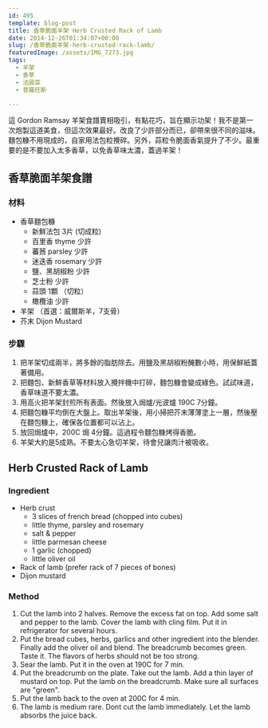 ```yaml
---
id: 495
template: blog-post
title: 香草脆面羊架 Herb Crusted Rack of Lamb
date: 2014-12-26T01:34:07+00:00
slug: /香草脆面羊架-herb-crusted-rack-lamb/
featuredImage: /assets/IMG_7273.jpg
tags:
  - 羊架
  - 香草
  - 法國菜
  - 普羅旺斯

---
```

這 Gordon Ramsay 羊架食譜賣相吸引，有點花巧，旨在顯示功架！我不是第一次炮製這道美食，但這次效果最好。改良了少許部分而已，卻帶來很不同的滋味。麵包糠不用現成的，自家用法包粒攪碎。另外，蒜粒令脆面香氣提升了不少。最重要的是不要加入太多香草，以免香草味太濃，蓋過羊架！

<!--more-->

## 香草脆面羊架食譜

### 材料

* 香草麵包糠
  * 新鮮法包 3片 (切成粒)
  * 百里香 thyme 少許
  * 蕃莤 parsley 少許
  * 迷迭香 rosemary 少許
  * 鹽、黑胡椒粉 少許
  * 芝士粉 少許
  * 蒜頭 1顆 （切粒）
  * 橄欖油 少許
* 羊架 （首選：威爾斯羊，7支骨）
* 芥末 Dijon Mustard


### 步驟

  1. 把羊架切成兩半，將多餘的脂肪除去。用鹽及黑胡椒粉醃數小時，用保鮮紙蓋著備用。
  2. 把麵包、新鮮香草等材料放入攪拌機中打碎，麵包糠會變成綠色。試試味道，香草味道不要太濃。
  3. 用高火把羊架封煎所有表面。然後放入焗爐/光波爐 190C 7分鐘。
  4. 把麵包糠平均倒在大盤上。取出羊架後，用小掃把芥末薄薄塗上一層，然後壓在麵包糠上，確保各位置都可以沾上。
  5. 放回焗爐中，200C 焗 4分鐘。這過程令麵包糠烤得香脆。
  6. 羊架大約是5成熟。不要太心急切羊架，待會兒讓肉汁被吸收。


## Herb Crusted Rack of Lamb

### Ingredient

* Herb crust
  * 3 slices of french bread (chopped into cubes)
  * little thyme, parsley and rosemary
  * salt & pepper
  * little parmesan cheese
  * 1 garlic (chopped)
  * little oliver oil
* Rack of lamb (prefer rack of 7 pieces of bones)
* Dijon mustard

### Method

  1. Cut the lamb into 2 halves. Remove the excess fat on top. Add some salt and pepper to the lamb. Cover the lamb with cling film. Put it in refrigerator for several hours.
  2. Put the bread cubes, herbs, garlics and other ingredient into the blender. Finally add the oliver oil and blend. The breadcrumb becomes green. Taste it. The flavors of herbs should not be too strong.
  3. Sear the lamb. Put it in the oven at 190C for 7 min.
  4. Put the breadcrumb on the plate. Take out the lamb. Add a thin layer of mustard on top. Put the lamb on the breadcrumb. Make sure all surfaces are "green".
  5. Put the lamb back to the oven at 200C for 4 min.
  6. The lamb is medium rare. Dont cut the lamb immediately. Let the lamb absorbs the juice back.